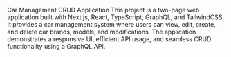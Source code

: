 Car Management CRUD Application
This project is a two-page web application built with Next.js, React, TypeScript, GraphQL, and TailwindCSS. It provides a car management system where users can view, edit, create, and delete car brands, models, and modifications. The application demonstrates a responsive UI, efficient API usage, and seamless CRUD functionality using a GraphQL API.

